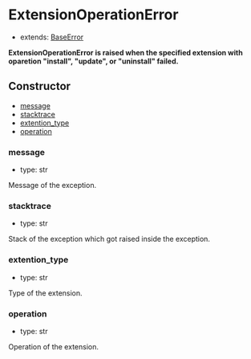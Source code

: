 # ExtensionOperationError

- extends: [BaseError](./doc/api/python/exceptions/baseerror.md)

**ExtensionOperationError is raised when the specified extension with oparetion "install", "update", or "uninstall" failed.**

## Constructor<!-- {docsify-ignore} -->
- [message](#message)
- [stacktrace](#stacktrace)
- [extention_type](#extention_type)
- [operation](#operation)

### message
- type: str

Message of the exception.


### stacktrace
- type: str

Stack of the exception which got raised inside the exception.


### extention_type
- type: str

Type of the extension.

### operation
- type: str

Operation of the extension.